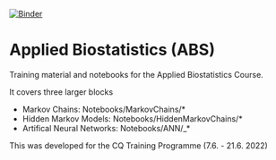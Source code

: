[![Binder](https://mybinder.org/badge_logo.svg)](https://mybinder.org/v2/gh/thomasmanke/ABS.git/HEAD)

# Applied Biostatistics (ABS) 

Training material and notebooks for the Applied Biostatistics Course.

It covers three larger blocks

* Markov Chains: Notebooks/MarkovChains/*
* Hidden Markov Models: Notebooks/HiddenMarkovChains/*
* Artifical Neural Networks: Notebooks/ANN/_*

This was developed for the CQ Training Programme (7.6. - 21.6. 2022)
